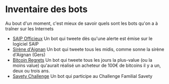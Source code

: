 # Inventaire des bots
Au bout d'un moment, c'est mieux de savoir quels sont les bots qu'on a à traîner sur les Internets

* [SAIP Officieux](https://twitter.com/saip_officieux) Un bot qui tweete dès qu'une alerte est émise sur le logiciel SAIP
* [Sirène d'Aignan](https://twitter.com/Sirene_Aignan) Un bot qui tweete tous les midis, comme sonne la sirène d'Aignan (Gers)
* [Bitcoin Regrets](https://twitter.com/BitcoinRegrets) Un bot qui tweete tous les jours la plus-value (ou la moins value) qu'aurait réalisé un acheteur de 100€ de bitcoins il y a un, deux ou trois ans.
* [Savety Challenge](https://twitter.com/SavetyChallenge) Un bot qui participe au Challenge Familial Savety
